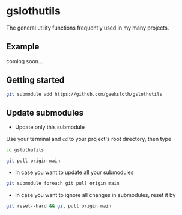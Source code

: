 # gslothutils
The general utility functions frequently used in my many projects.

## Example

coming soon...



## Getting started
```bash
git submodule add https://github.com/geeksloth/gslothutils
```

## Update submodules

- Update only this submodule

Use your terminal and ```cd``` to your project's root directory, then type
```bash
cd gslothutils
```
```bash
git pull origin main
```

- In case you want to update all your submodules
```bash
git submodule foreach git pull origin main
```

- In case you want to ignore all changes in submodules, reset it by
```bash
git reset--hard && git pull origin main
```
